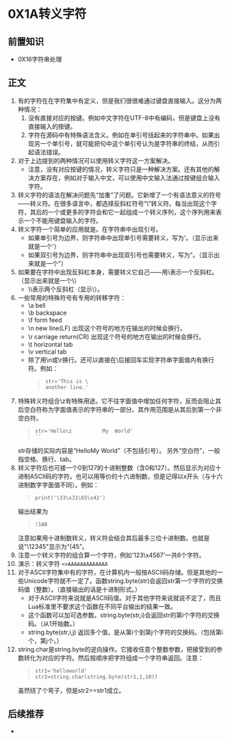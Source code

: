 # 0X1A转义字符
## 前置知识
* 0X16字符串处理
## 正文
1. 有的字符在在字符集中有定义，但是我们很很难通过键盘直接输入。这分为两种情况：
    1. 没有直接对应的按键。例如中文字符在UTF-8中有编码，但是键盘上没有直接输入的按键。
    2. 字符在源码中有特殊语法含义。例如在单引号括起来的字符串中。如果出现另一个单引号，就可能把句中这个单引号认为是字符串的终结，从而引起语法错误。
2. 对于上边提到的两种情况可以使用转义字符这一方案解决。
    * 注意，没有对应按键的情况，转义字符只是一种解决方案。还有其他的解决方案存在，例如对于输入中文，可以使用中文输入法通过按键组合输入字符。
3. 转义字符的语法在解决问题先“加重”了问题。它新增了一个有语法意义的符号——转义符。在很多语言中，都选择反斜杠符号“\”转义符。每当出现这个字符，其后的一个或更多的字符会和它一起组成一个转义序列，这个序列用来表示一个不能用键盘输入的字符。
4. 转义字符一个简单的应用就是。在字符串中出现引号。
    * 如果单引号为边界，则字符串中出现单引号需要转义，写为\'。（显示出来就是一个'）
    * 如果双引号为边界，则字符串中出现双引号也需要转义，写为\"。（显示出来就是一个"）
5. 如果要在字符中出现反斜杠本身，需要转义它自己——用\\表示一个反斜杠。（显示出来就是一个\）
    * \\\\表示两个反斜杠（显示\\）。
6. 一些常用的特殊符号有专用的转移字符：
    * \a bell
    * \b backspace
    * \f form feed
    * \n new line(LF) 出现这个符号的地方在输出的时候会换行。
    * \r carriage return(CR) 出现这个符号的地方在输出的时候会换行。
    * \t horizontal tab
    * \v vertical tab
    * 除了用\n或\r换行。还可以直接在\后接回车实现字符串字面值内有换行符。例如：
        >```
        >str='This is \
        >another line.'
        >```
7. 特殊转义符组合\z有特殊用途。它不往字面值中增加任何字符，反而会阻止其后空白符称为字面值表示的字符串的一部分。其作用范围是从其后到第一个非空白符。
    >```
    >str='Hello\z          My  World'
    >``
    str存储的实际内容是“HelloMy World”（不包括引号）。
    另外“空白符”，一般指空格、换行、tab。
8. 转义字符后也可接一个0到127的十进制整数（含0和127）。然后显示为对应十进制ASCII码的字符。也可以用等价的十六进制数，但是记得以x开头（与十六进制数字字面值不同）。例如：
    >```
    >print('\33\x31\65\x42')
    >```
    输出结果为
    >```
    >!1AB
    >```
    注意如果用十进制数转义，转义符会结合其后最多三位十进制数。也就是说"\12345"显示为“{45”。
9. 注意一个转义字符的组合算一个字符，例如'123\x4567'一共6个字符。
10. 演示：转义字符 `<>AAAAAAAAAAAAA`
11. 对于ASCII字符集中有的字符，在计算机内一般按ASCII码存储。但是其他的一些Unicode字符就不一定了。函数string.byte(str)会返回str第一个字符的交换码值（整数）。（直接输出的话是十进制形式。）
    * 对于ASCII字符来说就是ASCII码值。对于其他字符来说就说不定了，而且Lua标准里不要求这个函数在不同平台输出的结果一致。
    * 这个函数可以加可选参数。string.byte(str,i)会返回str的第i个字符的交换码。（从1开始数。）
    * string.byte(str,i,j) 返回多个值，是从第i个到第j个字符的交换码。（包括第i个，第j个。）
12. string.char是string.byte的逆向操作。它接收任意个整数参数，把接受到的参数转化为对应的字符。然后按顺序把字符组成一个字符串返回。注意：
    >```
    >str1='helloworld'
    >str2=string.char(string.byte(str1,1,10))
    >```
    虽然绕了个弯子，但是str2==str1成立。
## 后续推荐
* 